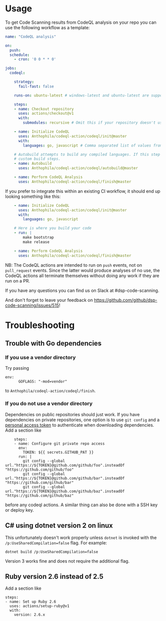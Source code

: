  # Usage

To get Code Scanning results from CodeQL analysis on your repo you can use the following workflow as a template:

```yaml
name: "CodeQL analysis"

on:
  push:
  schedule:
    - cron: '0 0 * * 0'

jobs:
  codeql:

    strategy:
      fail-fast: false

    runs-on: ubuntu-latest # windows-latest and ubuntu-latest are supported. macos-latest is not supported at this time.

    steps:
    - name: Checkout repository
      uses: actions/checkout@v1
      with:
        submodules: recursive # Omit this if your repository doesn't use submodules

    - name: Initialize CodeQL
      uses: Anthophila/codeql-action/codeql/init@master
      with:
        languages: go, javascript # Comma separated list of values from {go, python, javascript, java, cpp, csharp}

    # Autobuild attempts to build any compiled languages. If this step fails, then you should remove it and add your
    # custom build steps.
    - name: Autobuild
      uses: Anthophila/codeql-action/codeql/autobuild@master

    - name: Perform CodeQL Analysis
      uses: Anthophila/codeql-action/codeql/finish@master
```

If you prefer to integrate this within an existing CI workflow, it should end up looking something like this:

```yaml
    - name: Initialize CodeQL
      uses: Anthophila/codeql-action/codeql/init@master
      with:
        languages: go, javascript

    # Here is where you build your code
    - run: |
        make bootstrap
        make release

    - name: Perform CodeQL Analysis
      uses: Anthophila/codeql-action/codeql/finish@master
```

NB: The CodeQL actions are intended to run on `push` events, not on `pull_request` events. Since the latter would produce analyses of no use, the CodeQL actions all terminate themselves without doing any work if they are run on a PR.

If you have any questions you can find us on Slack at #dsp-code-scanning.

And don't forget to leave your feedback on https://github.com/github/dsp-code-scanning/issues/515!

# Troubleshooting

## Trouble with Go dependencies

### If you use a vendor directory

Try passing
```
env:
      GOFLAGS: "-mod=vendor"
```
to `Anthophila/codeql-action/codeql/finish`.

### If you do not use a vendor directory

Dependencies on public repositories should just work. If you have dependencies on private repositories, one option is to use `git config` and a [personal access token](https://help.github.com/en/github/authenticating-to-github/creating-a-personal-access-token-for-the-command-line) to authenticate when downloading dependencies. Add a section like
```
    steps:
    - name: Configure git private repo access
      env:
        TOKEN: ${{ secrets.GITHUB_PAT }}
      run: |
        git config --global url."https://${TOKEN}@github.com/github/foo".insteadOf "https://github.com/github/foo"
        git config --global url."https://${TOKEN}@github.com/github/bar".insteadOf "https://github.com/github/bar"
        git config --global url."https://${TOKEN}@github.com/github/baz".insteadOf "https://github.com/github/baz"
```
before any codeql actions. A similar thing can also be done with a SSH key or deploy key.

## C# using dotnet version 2 on linux

This unfortunately doesn't work properly unless `dotnet` is invoked with the `/p:UseSharedCompilation=false` flag. For example:
```
dotnet build /p:UseSharedCompilation=false
```
Version 3 works fine and does not require the additional flag.

## Ruby version 2.6 instead of 2.5

Add a section like
```
steps:
- name: Set up Ruby 2.6
  uses: actions/setup-ruby@v1
  with:
    version: 2.6.x
```

